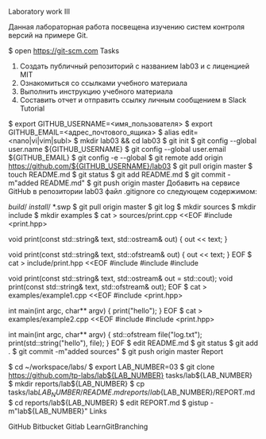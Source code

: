 Laboratory work III

Данная лабораторная работа посвещена изучению систем контроля версий на примере Git.

$ open https://git-scm.com
Tasks

 1. Создать публичный репозиторий с названием lab03 и с лиценцией MIT
 2. Ознакомиться со ссылками учебного материала
 3. Выполнить инструкцию учебного материала
 4. Составить отчет и отправить ссылку личным сообщением в Slack
Tutorial

$ export GITHUB_USERNAME=<имя_пользователя>
$ export GITHUB_EMAIL=<адрес_почтового_ящика>
$ alias edit=<nano|vi|vim|subl>
$ mkdir lab03 && cd lab03
$ git init
$ git config --global user.name ${GITHUB_USERNAME}
$ git config --global user.email ${GITHUB_EMAIL}
$ git config -e --global
$ git remote add origin https://github.com/${GITHUB_USERNAME}/lab03
$ git pull origin master
$ touch README.md
$ git status
$ git add README.md
$ git commit -m"added README.md"
$ git push origin master
Добавить на сервисе GitHub в репозитории lab03 файл .gitignore со следующем содержимом:

*build*/
*install*/
*.swp
$ git pull origin master
$ git log
$ mkdir sources
$ mkdir include
$ mkdir examples
$ cat > sources/print.cpp <<EOF
#include <print.hpp>

void print(const std::string& text, std::ostream& out) {
  out << text;
}

void print(const std::string& text, std::ofstream& out) {
  out << text;
}
EOF
$ cat > include/print.hpp <<EOF
#include <string>
#include <fstream>
#include <iostream>

void print(const std::string& text, std::ostream& out = std::cout);
void print(const std::string& text, std::ofstream& out);
EOF
$ cat > examples/example1.cpp <<EOF
#include <print.hpp>

int main(int argc, char** argv) {
  print("hello");
}
EOF
$ cat > examples/example2.cpp <<EOF
#include <fstream>
#include <print.hpp>

int main(int argc, char** argv) {
  std::ofstream file("log.txt");
  print(std::string("hello"), file);
}
EOF
$ edit README.md
$ git status
$ git add .
$ git commit -m"added sources"
$ git push origin master
Report

$ cd ~/workspace/labs/
$ export LAB_NUMBER=03
$ git clone https://github.com/tp-labs/lab${LAB_NUMBER} tasks/lab${LAB_NUMBER}
$ mkdir reports/lab${LAB_NUMBER}
$ cp tasks/lab${LAB_NUMBER}/README.md reports/lab${LAB_NUMBER}/REPORT.md
$ cd reports/lab${LAB_NUMBER}
$ edit REPORT.md
$ gistup -m"lab${LAB_NUMBER}"
Links

GitHub
Bitbucket
Gitlab
LearnGitBranching
